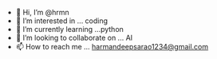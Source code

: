 - 👋 Hi, I’m @hrmn
- 👀 I’m interested in ... coding
- 🌱 I’m currently learning ...python
- 💞️ I’m looking to collaborate on ... AI
- 📫 How to reach me ... harmandeepsarao1234@gmail.com

<!---
deepsarao/deepsarao is a ✨ special ✨ repository because its `README.md` (this file) appears on your GitHub profile.
You can click the Preview link to take a look at your changes.
--->
